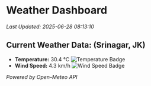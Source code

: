 
# Weather Dashboard

_Last Updated: 2025-06-28 08:13:10_

## Current Weather Data: (Srinagar, JK)
- **Temperature:** 30.4 °C ![Temperature Badge](https://img.shields.io/badge/Temperature-High%20Temp-orange)
- **Wind Speed:** 4.3 km/h ![Wind Speed Badge](https://img.shields.io/badge/Wind%20Speed-Light%20Wind-blue)

*Powered by Open-Meteo API*
